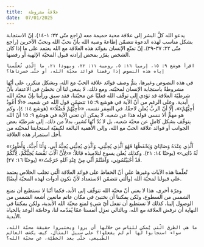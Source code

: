 ```yaml
---
title:  علاقةٌ مشروطة
date:  07/01/2025
---
```


يدعو الله كلَّ البشر إلى علاقة محبة حميمة معه (راجع متّى ٢٢: ١-١٤). إنّ الاستجابة بشكل مناسب لهذه الدعوة تتضمّن إطاعةَ وصية الله بأنّ نحبّ الله ونحبّ الآخرين (راجع متّى ٢٢: ٣٧-٣٩). إنّ تمتّع الإنسان بفوائد هذه العلاقة مع الله يعتمد على ما إذا كان الشخص يقرّر بمحض إرادته قبول المحبّة الإلهية أو رفضها.

`اقرأ هوشع ٩: ١٥، إرميا ١٦: ٥، رومية ١١: ٢٢، ويهوذا ٢١. ما الّذي تُعلّمنا إياه هذه النصوص إذا رفضنا فوائد محبّة الله، أو حتّى خسرناها؟`

في هذه النصوص وغيرها، يتمُّ وصف فوائد علاقة الحبّ مع الله، وبشكل متكرر، على أنّها مشروطةٌ باستجابة الإنسان لمحبّته. ومع ذلك، لا ينبغي لنا أن نخطئ في الاعتقاد بأنّ شرطيّةَ العلاقة قد تؤدي إلى توقّف الله فعليًا عن محبّتنا، فقد سبق ورأينا بإنّ محبّة الله أبدية. وعلى الرغم من أنّ الآية في هوشع ٩: ١٥ تتضمّن قول الله عن شعبه، «‹لَا أَعُودُ أُحِبُّهُمْ›»، إلّا أنّ الربَّ يُعلن لاحقًا، في السِفر نفسه، «‹أُحِبُّهُمْ فَضْلًا›» (هوشع ١٤: ٤)، وكم هو مهمٌّ ألا ننسى قوله هذا عن شعبه. لا يمكن أن تعني الآية في هوشع ٩: ١٥ أنّ الله يتوقّف بشكل كاملٍ عن محبّة شعبه، بل لا بُدّ أنّها تُشير، بدلاً من ذلك، إلى شرطيّة بعض الجوانب أو فوائد علاقة الحبّ مع الله، وإلى الأهمية البالغة لكيفيّة استجابتنا لمحبّته من أجل استمرار هذه العلاقة.

«‹اَلَّذِي عِنْدَهُ وَصَايَايَ وَيَحْفَظُهَا فَهُوَ ٱلَّذِي يُحِبُّنِي، وَٱلَّذِي يُحِبُّنِي يُحِبُّهُ أَبِي، وَأَنَا أُحِبُّهُ، وَأُظْهِرُ لَهُ ذَاتِي›» (يوحنّا ١٤: ٢١). وكذلك يُعلن يسوع لتلاميذه قائلاً: «‹لِأَنَّ ٱلْآبَ نَفْسَهُ يُحِبُّكُمْ، لِأَنَّكُمْ قَدْ أَحْبَبْتُمُونِي، وَآمَنْتُمْ أَنِّي مِنْ عِنْدِ ٱللهِ خَرَجْتُ›» (يوحنّا ١٦: ٢٧).

تُعلّمنا هذه الآيات وغيرها على أنّ الحفاظ على فوائد العلاقة الّتي تجلب الخلاص يعتمد على قبولنا لمحبّة الله (والّتي تتضمّن الاستعداد لأنّ نكون أدوات لهذه المحبّة أيضًا).

ومرّة أخرى، هذا لا يعني أنّ محبّة الله تتوقّف إلى الأبد، فكما أنّنا لا نستطيع أن نمنع الشمس من السطوع، ولكن يمكننا أن نختبئ في مكان عاتم مانعين أشعة الشمس من الوصول إلينا، كذلك لا نستطيع أن نفعل أيّ شيءٍ لمنع محبّة الله الأبدية، ولكن يمكننا في النهاية أن نرفض العلاقة مع الله، وبالتالي نعزِل أنفسنا عمّا يُقدّمه لنا، وخاصّة الوعد بالحياة الأبدية.

`ما هي الطرق الّتي يُمكن للناس من خلالها أن يروا ويختبروا حقيقة محبّة الله، سواء استجابوا لها أم لم يفعلوا؟ على سبيل المثال، كيف يكشف العالم الطبيعي، حتّى بعد الخطيّة، عن محبّة الله؟`